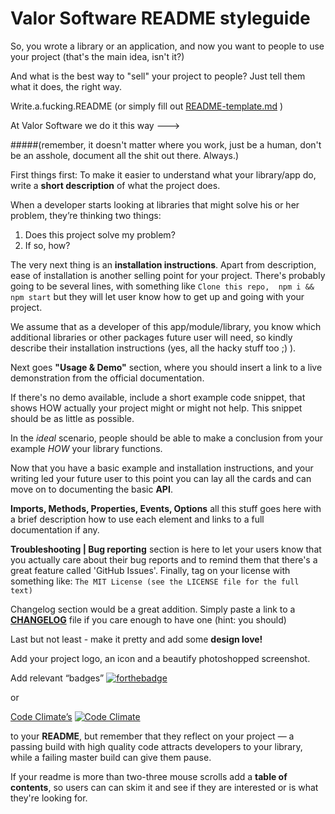 # Valor Software README styleguide

So, you wrote a library or an application, and now you want to people to use your project (that's the main idea, isn't it?) 

And what is the best way to "sell" your project to people? Just tell them what it does, the right way. 


Write.a.fucking.README (or simply fill out [README-template.md](README-template.md) )

At Valor Software we do it this way --->


#####(remember, it doesn't matter where you work, just be a human, don't be an asshole, document all the shit out there. Always.)

First things first:
To make it easier to understand what your library/app do, write a **short description** of what the project does. 

When a developer starts looking at libraries that might solve his or her problem, they’re thinking two things:

1. Does this project solve my problem?
2. If so, how?

The very next thing is an **installation instructions**. Apart from description, ease of installation is another selling point for your project. There's probably going to be several lines, with something like `Clone this repo,  npm i && npm start` but they will let user know how to get up and going with your project.

We assume that as a developer of this app/module/library, you know which additional libraries or other packages future user will need, so kindly describe their installation instructions (yes, all the hacky stuff too ;) ).

Next goes **"Usage & Demo"** section, where you should insert a link to a live demonstration from the official documentation.

If there's no demo available, include a short example code snippet, that shows HOW actually your project might or might not help. This snippet should be as little as possible.

In the *ideal* scenario, people should be able to make a conclusion from your example *HOW* your library functions.

Now that you have a basic example and installation instructions, and your writing led your future user to this point you can lay all the cards and can move on to documenting the basic **API**.

**Imports, Methods, Properties, Events, Options** all this stuff goes here with a brief description how to use each element and links to a full documentation if any.

**Troubleshooting | Bug reporting** section is here to let your users know that you actually care about their bug reports and to remind them that there's a great feature called 'GitHub Issues'.
Finally, tag on your license with something like:
`The MIT License (see the LICENSE file for the full text)`

Changelog section would be a great addition. Simply paste a link to a [**CHANGELOG**](http://keepachangelog.com/en/0.3.0/) file if you care enough to have one (hint: you should)

Last but not least - make it pretty and add some **design love!**

Add your project logo, an icon and a beautify photoshopped screenshot.

Add relevant “badges” [![forthebadge](http://forthebadge.com/images/badges/fuck-it-ship-it.svg)](http://forthebadge.com)

or 

[Code Climate’s](http://codeclimate.com/) 
[![Code Climate](https://codeclimate.com/github/valor-software/ng2-dragula/badges/gpa.svg)](https://codeclimate.com/github/valor-software/ng2-dragula)

to your **README**, but remember that they reflect on your project — a passing build with high quality code attracts developers to your library, while a failing master build can give them pause.

If your readme is more than two-three mouse scrolls add a **table of contents**, so users can can skim it and see if they are interested or is what they're looking for.

